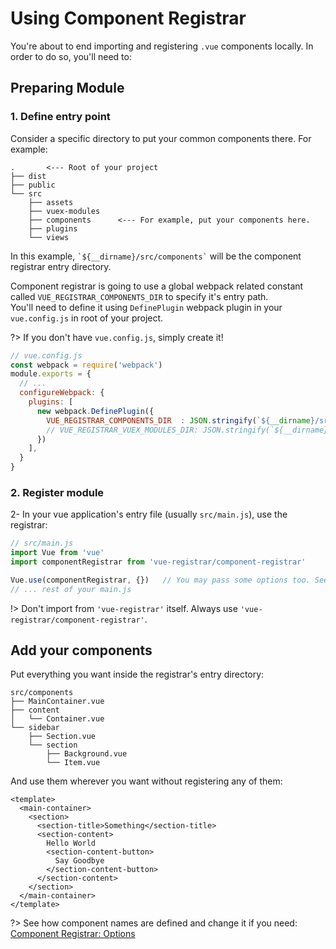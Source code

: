 # Using Component Registrar

You're about to end importing and registering `.vue` components locally. In order to do so, you'll need to:

## Preparing Module
### 1. Define entry point
Consider a specific directory to put your common components there. For example:
```
.       <--- Root of your project
├── dist
├── public
└── src
    ├── assets
    ├── vuex-modules
    ├── components      <--- For example, put your components here.
    ├── plugins
    └── views
```

In this example, `` `${__dirname}/src/components` `` will be the component registrar entry directory.

Component registrar is going to use a global webpack related constant called `VUE_REGISTRAR_COMPONENTS_DIR` to specify it's entry path.  
You'll need to define it using `DefinePlugin` webpack plugin in your `vue.config.js` in root of your project.  

?> If you don't have `vue.config.js`, simply create it!

```javascript
// vue.config.js
const webpack = require('webpack')
module.exports = {
  // ...
  configureWebpack: {
    plugins: [
      new webpack.DefinePlugin({
        VUE_REGISTRAR_COMPONENTS_DIR  : JSON.stringify(`${__dirname}/src/components`),
        // VUE_REGISTRAR_VUEX_MODULES_DIR: JSON.stringify(`${__dirname}/src/vuex-modules`)
      })
    ],
  }
}
```

### 2. Register module
2- In your vue application's entry file (usually `src/main.js`), use the registrar:
```javascript
// src/main.js
import Vue from 'vue'
import componentRegistrar from 'vue-registrar/component-registrar'

Vue.use(componentRegistrar, {})   // You may pass some options too. See below.
// ... rest of your main.js
```

!> Don't import from `'vue-registrar'` itself. Always use `'vue-registrar/component-registrar'`.


## Add your components

Put everything you want inside the registrar's entry directory:
```
src/components
├── MainContainer.vue
├── content
│   └── Container.vue
└── sidebar
    ├── Section.vue
    └── section
        ├── Background.vue
        └── Item.vue
```

And use them wherever you want without registering any of them:
```vue
<template>
  <main-container>
    <section>
      <section-title>Something</section-title>
      <section-content>
        Hello World
        <section-content-button>
          Say Goodbye
        </section-content-button>
      </section-content>
    </section>
  </main-container>
</template>
```

?> See how component names are defined and change it if you need: [Component Registrar: Options]()
